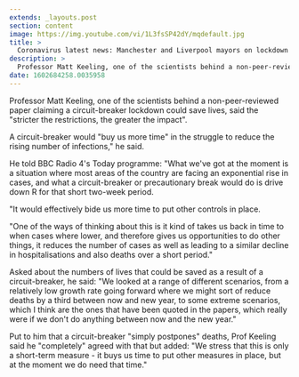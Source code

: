 ```yaml
--- 
extends: _layouts.post 
section: content 
image: https://img.youtube.com/vi/1L3fsSP42dY/mqdefault.jpg 
title: > 
  Coronavirus latest news: Manchester and Liverpool mayors on lockdown restrictions 
description: > 
  Professor Matt Keeling, one of the scientists behind a non-peer-reviewed paper claiming a circuit-breaker lockdown could save lives, said the "stricter the restrictions, the greater the impact".A circuit-breaker would "buy us more time" in the struggle to reduce the rising number of infections," he said.He told BBC Radio 4's Today programme: "What we've got at the moment is a situation where most areas of the country are facing an exponential rise in cases, and what a circuit-breaker or precautionary break would do is drive down R for that short two-week period."It would effectively bide us more time to put other controls in place.Put to him that a circuit-breaker "simply postpones" deaths, Prof Keeling said he "completely" agreed with that but added: "We stress that this is only a short-term measure - it buys us time to put other measures in place, but at the moment we do need that time." 
date: 1602684258.0035958 
--- 
```

Professor Matt Keeling, one of the scientists behind a non-peer-reviewed paper claiming a circuit-breaker lockdown could save lives, said the "stricter the restrictions, the greater the impact".

A circuit-breaker would "buy us more time" in the struggle to reduce the rising number of infections," he said.

He told BBC Radio 4's Today programme: "What we've got at the moment is a situation where most areas of the country are facing an exponential rise in cases, and what a circuit-breaker or precautionary break would do is drive down R for that short two-week period.

"It would effectively bide us more time to put other controls in place.

"One of the ways of thinking about this is it kind of takes us back in time to when cases where lower, and therefore gives us opportunities to do other things, it reduces the number of cases as well as leading to a similar decline in hospitalisations and also deaths over a short period."

Asked about the numbers of lives that could be saved as a result of a circuit-breaker, he said: "We looked at a range of different scenarios, from a relatively low growth rate going forward where we might sort of reduce deaths by a third between now and new year, to some extreme scenarios, which I think are the ones that have been quoted in the papers, which really were if we don't do anything between now and the new year."

Put to him that a circuit-breaker "simply postpones" deaths, Prof Keeling said he "completely" agreed with that but added: "We stress that this is only a short-term measure - it buys us time to put other measures in place, but at the moment we do need that time."